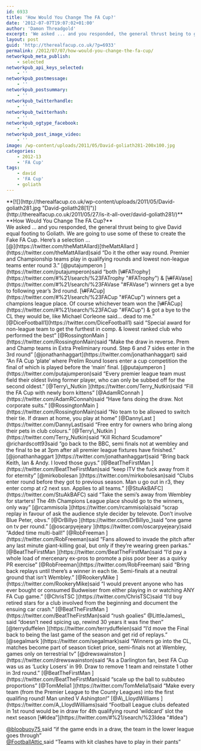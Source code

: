 ```yaml
---
id: 6933
title: 'How Would You Change The FA Cup?'
date: '2012-07-07T19:07:02+01:00'
author: 'Damon Threadgold'
excerpt: 'We asked ... and you responded, the general thrust being to give David equal footing to Goliath.  We are going to use some of these to create the Fake FA Cup.  Here''s a selection ...'
layout: post
guid: 'http://therealfacup.co.uk/?p=6933'
permalink: /2012/07/07/how-would-you-change-the-fa-cup/
networkpub_meta_publish:
    - selected
networkpub_api_keys_selected:
    - ''
networkpub_postmessage:
    - ''
networkpub_postsummary:
    - ''
networkpub_twitterhandle:
    - ''
networkpub_twitterhash:
    - ''
networkpub_ogtype_facebook:
    - ''
networkpub_post_image_video:
    - ''
image: /wp-content/uploads/2011/05/David-goliath281-200x100.jpg
categories:
    - 2012-13
    - 'FA Cup'
tags:
    - david
    - 'FA Cup'
    - goliath
---
```


<div data-item-id="1341496690000_1341496690000_reply_1341496690000" data-item-type="activity">**[![](http://therealfacup.co.uk/wp-content/uploads/2011/05/David-goliath281.jpg "David-goliath28[1]")](http://therealfacup.co.uk/2011/05/27/is-it-all-over/david-goliath281/)**</div><div data-item-id="1341496690000_1341496690000_reply_1341496690000" data-item-type="activity">**How Would You Change The FA Cup?**</div><div data-item-id="1341496690000_1341496690000_reply_1341496690000" data-item-type="activity"></div><div data-item-id="1341496690000_1341496690000_reply_1341496690000" data-item-type="activity"><div>We asked … and you responded, the general thrust being to give David equal footing to Goliath. We are going to use some of these to create the Fake FA Cup. Here’s a selection …</div><div></div>
</div>[@](https://twitter.com/theMattAllard)[theMattAllard ](https://twitter.com/theMattAllard)said “Do it the other way round. Premier and Championship teams play in qualifying rounds and lowest non-league teams enter round 3.”  
[@putajumperon ](https://twitter.com/putajumperon)said “both [<s>\#</s>FATrophy](https://twitter.com/#%21/search/%23FATrophy "#FATrophy") &amp; [<s>\#</s>FAVase](https://twitter.com/#%21/search/%23FAVase "#FAVase") winners get a bye to following year’s 3rd round. [<s>\#</s>FACup](https://twitter.com/#%21/search/%23FACup "#FACup") winners get a champions league place. Of course whichever team won the [<s>\#</s>FACup](https://twitter.com/#%21/search/%23FACup "#FACup") &amp; got a bye to the CL they would be, like Michael Corleone said… dead to me.”  
[@DiceFootball1](https://twitter.com/DiceFootball1) said “Special award for non-league team to get the furthest in comp. &amp; lowest ranked club who performed the best”  
[@RossingtonMain ](https://twitter.com/RossingtonMain)said “Make the draw in reverse. Prem and Champ teams in Extra Preliminary round. Step 6 and 7 sides enter in the 3rd round”  
[@jonathanhaggart](https://twitter.com/jonathanhaggart) said “An FA Cup ‘plate’ where Prelim Round losers enter a cup competition the final of which is played before the ‘main’ final.  
[@putajumperon ](https://twitter.com/putajumperon)said “Every premier league team must field their oldest living former player, who can only be subbed off for the second oldest.”  
[@Terry\_Nutkin ](https://twitter.com/Terry_Nutkin)said “Fill the FA Cup with newly born kittens”  
[@AdamRConnah ](https://twitter.com/AdamRConnah)said “Have fans doing the draw. Not corporate suits.”  
[@RossingtonMain ](https://twitter.com/RossingtonMain)said “No team to be allowed to switch their tie. If drawn at home, you play at home”  
[@DannyLast ](https://twitter.com/DannyLast)said “Free entry for owners who bring along their pets in club colours.”  
[@Terry\_Nutkin ](https://twitter.com/Terry_Nutkin)said “Kill Richard Scudamore”  
@richardscott93said “go back to the BBC, semi finals not at wembley and the final to be at 3pm after all premier league fixtures have finished.”  
[@jonathanhaggart ](https://twitter.com/jonathanhaggart)said “Bring back Keith, Ian &amp; Andy. I loved those guys.”  
[@BeatTheFirstMan ](https://twitter.com/BeatTheFirstMan)said “keep ITV the fuck away from it for eternity”  
[@mirkobolesan ](https://twitter.com/mirkobolesan)said “Clubs enter round before they got to previous season. Man u go out in r3, they enter comp at r2 next ssn. Applies to all teams.”  
[@StuAkBAFC](https://twitter.com/StuAkBAFC) said “Take the semi’s away from Wembley for starters! The 4th Champions League place should go to the winners, only way”  
[@rcammisola ](https://twitter.com/rcammisola)said “scrap replay in favour of ask the audience style decider by televote. Don’t involve Blue Peter, obvs.”  
[@DrBillyo ](https://twitter.com/DrBillyo_)said “one game on tv per round.”  
[@oscarpyejeary ](https://twitter.com/oscarpyejeary)said “Added time multi-ball!”  
[@RobFreeman ](https://twitter.com/RobFreeman)said “Fans allowed to invade the pitch after any last minute giant-killing goal, but only if they’re wearing green parkas.”  
[@BeatTheFirstMan ](https://twitter.com/BeatTheFirstMan)said “I’d pay a whole load of mercenary ex-pros to promote a piss poor beer as a quirky PR exercise”  
[@RobFreeman](https://twitter.com/RobFreeman) said “Bring back replays until there’s a winner in each tie. Semi-finals at a neutral ground that isn’t Wembley.”  
[@RookeryMike ](https://twitter.com/RookeryMike)said “I would prevent anyone who has ever bought or consumed Budweiser from either playing in or watching ANY FA Cup game.”  
[@ChrisTSC ](https://twitter.com/ChrisTSC)said “I’d buy retired stars for a club involved from the beginning and document the ensuing car crash.”  
[@BeatTheFirstMan ](https://twitter.com/BeatTheFirstMan)said “rush goalies”  
@LittIeJames\_ said “doesn’t need spicing up, rewind 30 years it was fine then”  
[@terryduffelen ](https://twitter.com/terryduffelen)said “I’d move the Final back to being the last game of the season and get rid of replays.”  
[@segalmark ](https://twitter.com/segalmark)said “Winners go into the CL, matches become part of season ticket price, semi-finals not at Wembley, games only on terrestrial tv”  
[@drewswainston ](https://twitter.com/drewswainston)said “As a Darlington fan, best FA Cup was us as ‘Lucky Losers’ in 99. Draw to remove 1 team and reinstate 1 other in 3rd round.”  
[@BeatTheFirstMan ](https://twitter.com/BeatTheFirstMan)said “scale up the ball to subbuteo proportions”  
[@TomMelia1 ](https://twitter.com/TomMelia1)said “Make every team (from the Premier League to the County Leagues) into the first qualifing round! Man united V Ashington!”  
[@A\_LloydWilliams ](https://twitter.com/A_LloydWilliams)said “Football League clubs defeated in 1st round would be in draw for 4th qualifying round ‘wildcard’ slot the next season [<s>\#</s>Idea”](https://twitter.com/#%21/search/%23Idea "#Idea")

[@bloobuoy75 ](https://twitter.com/bloobuoy75)said “if the game ends in a draw, the team in the lower league goes through”  
[@FootballAttic ](https://twitter.com/FootballAttic)said “Teams with kit clashes have to play in their pants”
